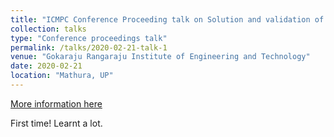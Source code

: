 ```yaml
---
title: "ICMPC Conference Proceeding talk on Solution and validation of inverse kinematics using Deep Artificial neural network"
collection: talks
type: "Conference proceedings talk"
permalink: /talks/2020-02-21-talk-1
venue: "Gokaraju Rangaraju Institute of Engineering and Technology"
date: 2020-02-21
location: "Mathura, UP"
---
```


[More information here](https://www.sciencedirect.com/journal/materials-today-proceedings/vol/26/part/P2)

  
First time! Learnt a lot.